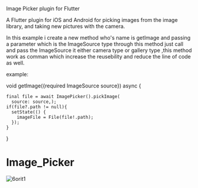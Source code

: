 Image Picker plugin for Flutter


A Flutter plugin for iOS and Android for picking images from the image library, and taking new pictures with the camera.


In this example i create a new method who's name is getImage and passing a parameter  which is the ImageSource type
through this method just call and pass the ImageSource it either   camera type  or gallery type ,this method work as comman 
which increase the reusebility and reduce the line of code as well.

example: 

void getImage({required ImageSource source}) async {
    
    final file = await ImagePicker().pickImage(
      source: source,);
    if(file?.path != null){
      setState(() {
        imageFile = File(file!.path);
      });
    }
  }





# Image_Picker

![6orit1](https://user-images.githubusercontent.com/107614710/182571069-3eedd627-68b7-4b6c-9236-3c113490db31.gif)
